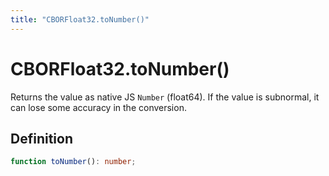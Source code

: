 ```yaml
---
title: "CBORFloat32.toNumber()"
---
```


# CBORFloat32.toNumber()

Returns the value as native JS `Number` (float64). If the value is subnormal, it can lose some accuracy in the conversion.

## Definition

```ts
function toNumber(): number;
```
